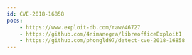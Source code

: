 ```yaml
---
id: CVE-2018-16858
pocs: 
    - https://www.exploit-db.com/raw/46727
    - https://github.com/4nimanegra/libreofficeExploit1
    - https://github.com/phongld97/detect-cve-2018-16858
---
```

